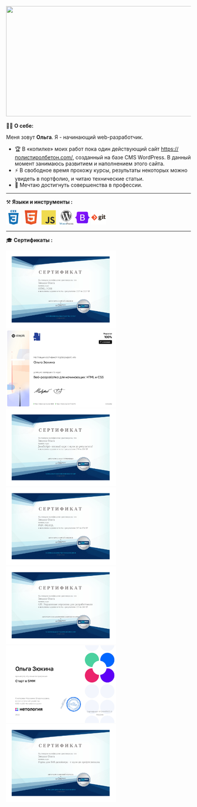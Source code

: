 <div align="center">
  <img src="https://media.giphy.com/media/L1R1tvI9svkIWwpVYr/giphy.gif" width="600" height="300"/>
</div>

👩‍💻 **О себе:**

Меня зовут **Ольга**. Я - начинающий web-разработчик.
* 🏆 В «копилке» моих работ пока один действующий сайт https://полистиролбетон.com/, созданный на базе CMS WordPress.
В данный момент занимаюсь развитием и наполнением этого сайта.
* ⚡️ В свободное время прохожу курсы, результаты некоторых можно увидеть в портфолио, и читаю технические статьи.
* 🎯 Мечтаю достигнуть совершенства в профессии.
___

⚒ **Языки и инструменты :**
<div>
  <img src="https://github.com/devicons/devicon/blob/master/icons/css3/css3-plain-wordmark.svg"  title="CSS3" alt="CSS" width="40" height="40"/>&nbsp;
  <img src="https://github.com/devicons/devicon/blob/master/icons/html5/html5-original.svg" title="HTML5" alt="HTML" width="40" height="40"/>&nbsp;
  <img src="https://github.com/devicons/devicon/blob/master/icons/javascript/javascript-original.svg" title="JavaScript" alt="JavaScript" width="40" height="40"/>&nbsp;
  <img src="https://github.com/devicons/devicon/blob/master/icons/wordpress/wordpress-original.svg" title="Wordpress" **alt="Wordpress" width="40" height="40"/>
  <img src="https://github.com/devicons/devicon/blob/master/icons/bootstrap/bootstrap-original.svg" title="Bootstrap" **alt="Bootstrap" width="40" height="40"/>
  <img src="https://github.com/devicons/devicon/blob/master/icons/git/git-original-wordmark.svg" title="Git" **alt="Git" width="40" height="40"/>
</div>

___

🎓 **Сертификаты :**
<div>
  <img src="https://github.com/Olga-Zyukina/Olga-Zyukina/blob/main/HTML_CSS.jpg"  alt="HTML&CSS" width="300"/>
  <img src="https://github.com/Olga-Zyukina/Olga-Zyukina/blob/main/Web.jpg"  alt="Web" width="300"/>
  <img src="https://github.com/Olga-Zyukina/Olga-Zyukina/blob/main/JS.jpg"  alt="JS" width="300"/>
  <img src="https://github.com/Olga-Zyukina/Olga-Zyukina/blob/main/PHP.jpg"  alt="PHP" width="300"/>
  <img src="https://github.com/Olga-Zyukina/Olga-Zyukina/blob/main/Git.jpg"  alt="Git" width="300"/>
  <img src="https://github.com/Olga-Zyukina/Olga-Zyukina/blob/main/SMM.jpg"  alt="SMM" width="300"/>
  <img src="https://github.com/Olga-Zyukina/Olga-Zyukina/blob/main/Figma.jpg"  alt="Figma" width="300"/>
</div>
